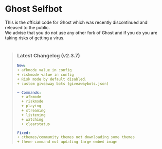 # Ghost Selfbot

This is the official code for Ghost which was recently discontinued and released to the public.  
We advise that you do not use any other fork of Ghost and if you do you are taking risks of getting a virus.  
⠀

> ### Latest Changelog (v2.3.7)
> ```yaml
> New:
> + afkmode value in config
> + riskmode value in config
> + Risk mode by default disabled.
> + custom giveaway bots (giveawaybots.json)
> 
> ~ Commands:
>   + afkmode
>   + riskmode
>   + playing
>   + streaming
>   + listening
>   + watching
>   + clearstatus
> 
> Fixed:
> + cthemes/community themes not downloading some themes
> + theme command not updating large embed image
> ```
